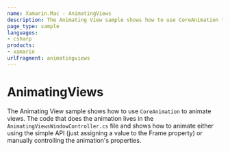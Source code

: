 ```yaml
---
name: Xamarin.Mac - AnimatingViews
description: The Animating View sample shows how to use CoreAnimation to animate views. The code that does the animation lives in the...
page_type: sample
languages:
- csharp
products:
- xamarin
urlFragment: animatingviews
---
```

# AnimatingViews

The Animating View sample shows how to use `CoreAnimation` to animate views. The code that does the animation lives in the `AnimatingViewsWindowController.cs` file and shows how to animate either using the simple API (just assigning a value to the Frame property) or manually controlling the animation's properties.
